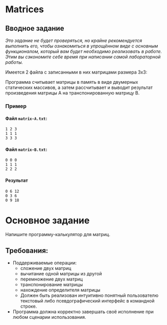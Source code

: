 # Matrices

## Вводное задание

_Это задание не будет проверяться, но крайне рекомендуется выполнить его, чтобы ознакомиться в упрощённом виде с основным функционалом, который вам будет необходимо реализовать в работе. Этим вы сэкономите себе время при написании самой лабораторной работы._

Имеется 2 файла с записанными в них матрицами размера 3x3:

Программа считывает матрицы в память в виде двумерных статических массивов, а затем рассчитывает и выводит результат произведения матрицы A на транспонированную матрицу B.

### Пример

#### Файл `matrix-A.txt`:

```
1 2 3
1 1 1
3 3 3
```

#### Файл `matrix-B.txt`:

```
0 0 0
1 1 1
2 2 2
```

#### Результат

```
0 6 12
0 3 6
0 9 18
```



# Основное задание

Напишите программу-калькулятор для матриц.

## Требования:

- Поддерживаемые операции:
  - сложение двух матриц
  - вычитание одной матрицы из другой
  - перемножение двух матриц
  - транспонирование матрицы
  - нахождение определителя матрицы
  - Должен быть реализован интуитивно понятный пользователю текстовый либо псевдографический интерфейс в командной строке.
- Программа должна корректно завершать своё исполнение при любом сценарии использования.